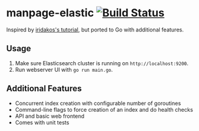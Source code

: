 # manpage-elastic [![Build Status](https://travis-ci.org/ephraimkunz/manpage-elastic.svg?branch=master)](https://travis-ci.org/ephraimkunz/manpage-elastic)
Inspired by [iridakos's tutorial](https://iridakos.com/tutorials/2018/04/12/elasticsearch-linux-man-pages.html), but ported to Go with additional features.

## Usage
1. Make sure Elasticsearch cluster is running on `http://localhost:9200`.
2. Run webserver UI with `go run main.go`.

## Additional Features
* Concurrent index creation with configurable number of goroutines
* Command-line flags to force creation of an index and do health checks
* API and basic web frontend
* Comes with unit tests
